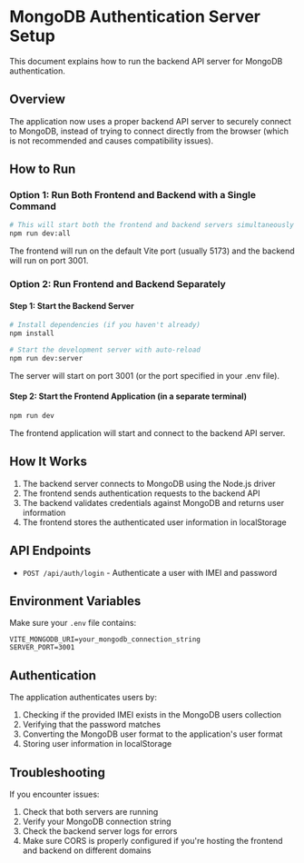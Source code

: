 # MongoDB Authentication Server Setup

This document explains how to run the backend API server for MongoDB authentication.

## Overview

The application now uses a proper backend API server to securely connect to MongoDB, instead of trying to connect directly from the browser (which is not recommended and causes compatibility issues).

## How to Run

### Option 1: Run Both Frontend and Backend with a Single Command

```bash
# This will start both the frontend and backend servers simultaneously
npm run dev:all
```

The frontend will run on the default Vite port (usually 5173) and the backend will run on port 3001.

### Option 2: Run Frontend and Backend Separately

#### Step 1: Start the Backend Server

```bash
# Install dependencies (if you haven't already)
npm install

# Start the development server with auto-reload
npm run dev:server
```

The server will start on port 3001 (or the port specified in your .env file).

#### Step 2: Start the Frontend Application (in a separate terminal)

```bash
npm run dev
```

The frontend application will start and connect to the backend API server.

## How It Works

1. The backend server connects to MongoDB using the Node.js driver
2. The frontend sends authentication requests to the backend API
3. The backend validates credentials against MongoDB and returns user information
4. The frontend stores the authenticated user information in localStorage

## API Endpoints

- `POST /api/auth/login` - Authenticate a user with IMEI and password

## Environment Variables

Make sure your `.env` file contains:

```
VITE_MONGODB_URI=your_mongodb_connection_string
SERVER_PORT=3001
```

## Authentication

The application authenticates users by:
1. Checking if the provided IMEI exists in the MongoDB users collection
2. Verifying that the password matches
3. Converting the MongoDB user format to the application's user format
4. Storing user information in localStorage

## Troubleshooting

If you encounter issues:

1. Check that both servers are running
2. Verify your MongoDB connection string
3. Check the backend server logs for errors
4. Make sure CORS is properly configured if you're hosting the frontend and backend on different domains 